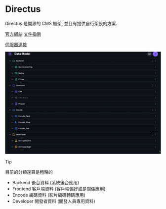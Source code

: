 # Directus

Directus 是開源的 CMS 框架, 並且有提供自行架設的方案.

[官方網站](https://directus.io/)
[文件指南](https://docs.directus.io/reference/introduction.html)

[伺服器連接](http://satellite.funique.tv/directus)

![Data Model](./images/../../../images/DataModel.jpg)

> [!TIP]
> 目前的分類還算是粗略的

* Backend 後台資料 (系統後台應用)
* Frontend 客戶端資料 (客戶端偏好或是關係應用)
* Encode 編碼資料 (影片編碼轉碼應用)
* Developer 開發者資料 (開發人員專用資料)


